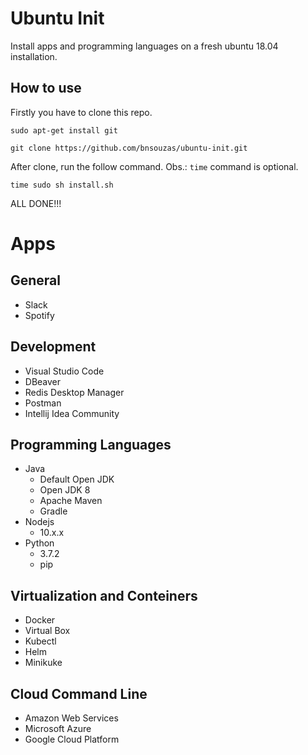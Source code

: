 # Ubuntu Init
Install apps and programming languages ​​on a fresh ubuntu 18.04 installation.
## How to use
Firstly you have to clone this repo.

```sudo apt-get install git```

```git clone https://github.com/bnsouzas/ubuntu-init.git```

After clone, run the follow command.
Obs.: `time` command is optional.

```time sudo sh install.sh```

ALL DONE!!!
# Apps

## General

- Slack
- Spotify

## Development

- Visual Studio Code
- DBeaver
- Redis Desktop Manager
- Postman
- Intellij Idea Community

## Programming Languages

- Java
  - Default Open JDK
  - Open JDK 8
  - Apache Maven
  - Gradle
- Nodejs
  - 10.x.x
- Python
  - 3.7.2
  - pip

## Virtualization and Conteiners
- Docker
- Virtual Box
- Kubectl
- Helm
- Minikuke

## Cloud Command Line
- Amazon Web Services
- Microsoft Azure
- Google Cloud Platform